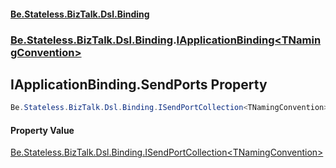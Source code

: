 #### [Be.Stateless.BizTalk.Dsl.Binding](README.md 'README')
### [Be.Stateless.BizTalk.Dsl.Binding](Be.Stateless.BizTalk.Dsl.Binding.md 'Be.Stateless.BizTalk.Dsl.Binding').[IApplicationBinding&lt;TNamingConvention&gt;](IApplicationBinding_TNamingConvention_.md 'Be.Stateless.BizTalk.Dsl.Binding.IApplicationBinding<TNamingConvention>')

## IApplicationBinding<TNamingConvention>.SendPorts Property

```csharp
Be.Stateless.BizTalk.Dsl.Binding.ISendPortCollection<TNamingConvention> SendPorts { get; }
```

#### Property Value
[Be.Stateless.BizTalk.Dsl.Binding.ISendPortCollection&lt;](ISendPortCollection_TNamingConvention_.md 'Be.Stateless.BizTalk.Dsl.Binding.ISendPortCollection<TNamingConvention>')[TNamingConvention](IApplicationBinding_TNamingConvention_.md#Be.Stateless.BizTalk.Dsl.Binding.IApplicationBinding_TNamingConvention_.TNamingConvention 'Be.Stateless.BizTalk.Dsl.Binding.IApplicationBinding<TNamingConvention>.TNamingConvention')[&gt;](ISendPortCollection_TNamingConvention_.md 'Be.Stateless.BizTalk.Dsl.Binding.ISendPortCollection<TNamingConvention>')